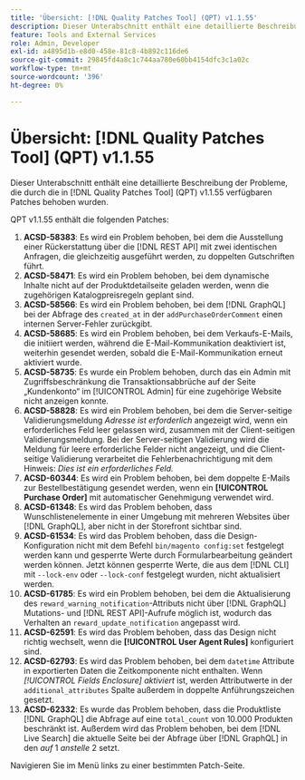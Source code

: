 ```yaml
---
title: 'Übersicht: [!DNL Quality Patches Tool] (QPT) v1.1.55'
description: Dieser Unterabschnitt enthält eine detaillierte Beschreibung der Probleme, die durch die in Version 1.1.55  [!DNL Quality Patches Tool]  Patches behoben wurden.
feature: Tools and External Services
role: Admin, Developer
exl-id: a4895d1b-e8d0-458e-81c8-4b892c116de6
source-git-commit: 29845fd4a8c1c744aa780e60bb4154dfc3c1a02c
workflow-type: tm+mt
source-wordcount: '396'
ht-degree: 0%

---
```


# Übersicht: [!DNL Quality Patches Tool] (QPT) v1.1.55

Dieser Unterabschnitt enthält eine detaillierte Beschreibung der Probleme, die durch die in [!DNL Quality Patches Tool] (QPT) v1.1.55 verfügbaren Patches behoben wurden.

QPT v1.1.55 enthält die folgenden Patches:

1. **ACSD-58383**: Es wird ein Problem behoben, bei dem die Ausstellung einer Rückerstattung über die [!DNL REST API] mit zwei identischen Anfragen, die gleichzeitig ausgeführt werden, zu doppelten Gutschriften führt.
1. **ACSD-58471**: Es wird ein Problem behoben, bei dem dynamische Inhalte nicht auf der Produktdetailseite geladen werden, wenn die zugehörigen Katalogpreisregeln geplant sind.
1. **ACSD-58566**: Es wird ein Problem behoben, bei dem [!DNL GraphQL] bei der Abfrage des `created_at` in der `addPurchaseOrderComment` einen internen Server-Fehler zurückgibt.
1. **ACSD-58685**: Es wird ein Problem behoben, bei dem Verkaufs-E-Mails, die initiiert werden, während die E-Mail-Kommunikation deaktiviert ist, weiterhin gesendet werden, sobald die E-Mail-Kommunikation erneut aktiviert wurde.
1. **ACSD-58735**: Es wurde ein Problem behoben, durch das ein Admin mit Zugriffsbeschränkung die Transaktionsabbrüche auf der Seite „Kundenkonto“ im [!UICONTROL Admin] für eine zugehörige Website nicht anzeigen konnte.
1. **ACSD-58828**: Es wird ein Problem behoben, bei dem die Server-seitige Validierungsmeldung *Adresse ist erforderlich* angezeigt wird, wenn ein erforderliches Feld leer gelassen wird, zusammen mit der Client-seitigen Validierungsmeldung. Bei der Server-seitigen Validierung wird die Meldung für leere erforderliche Felder nicht angezeigt, und die Client-seitige Validierung verarbeitet die Fehlerbenachrichtigung mit dem Hinweis: *Dies ist ein erforderliches Feld.*
1. **ACSD-60344**: Es wird ein Problem behoben, bei dem doppelte E-Mails zur Bestellbestätigung gesendet werden, wenn ein **[!UICONTROL Purchase Order]** mit automatischer Genehmigung verwendet wird.
1. **ACSD-61348**: Es wird das Problem behoben, dass Wunschlistenelemente in einer Umgebung mit mehreren Websites über [!DNL GraphQL], aber nicht in der Storefront sichtbar sind.
1. **ACSD-61534**: Es wird das Problem behoben, dass die Design-Konfiguration nicht mit dem Befehl `bin/magento config:set` festgelegt werden kann und gesperrte Werte durch Formularbearbeitung geändert werden können. Jetzt können gesperrte Werte, die aus dem [!DNL CLI] mit `--lock-env` oder `--lock-conf` festgelegt wurden, nicht aktualisiert werden.
1. **ACSD-61785**: Es wird ein Problem behoben, bei dem die Aktualisierung des `reward_warning_notification`-Attributs nicht über [!DNL GraphQL] Mutations- und [!DNL REST API]-Aufrufe möglich ist, wodurch das Verhalten an `reward_update_notification` angepasst wird.
1. **ACSD-62591**: Es wird das Problem behoben, dass das Design nicht richtig wechselt, wenn die **[!UICONTROL User Agent Rules]** konfiguriert sind.
1. **ACSD-62793**: Es wird das Problem behoben, bei dem `datetime` Attribute in exportierten Daten die Zeitkomponente nicht enthalten. Wenn *[!UICONTROL Fields Enclosure]* *aktiviert* ist, werden Attributwerte in der `additional_attributes` Spalte außerdem in doppelte Anführungszeichen gesetzt.
1. **ACSD-62332**: Es wurde das Problem behoben, dass die Produktliste [!DNL GraphQL] die Abfrage auf eine `total_count` von 10.000 Produkten beschränkt ist. Außerdem wird das Problem behoben, bei dem [!DNL Live Search] die aktuelle Seite bei der Abfrage über [!DNL GraphQL] in den *auf* 1 *anstelle* 2 setzt.

Navigieren Sie im Menü links zu einer bestimmten Patch-Seite.
